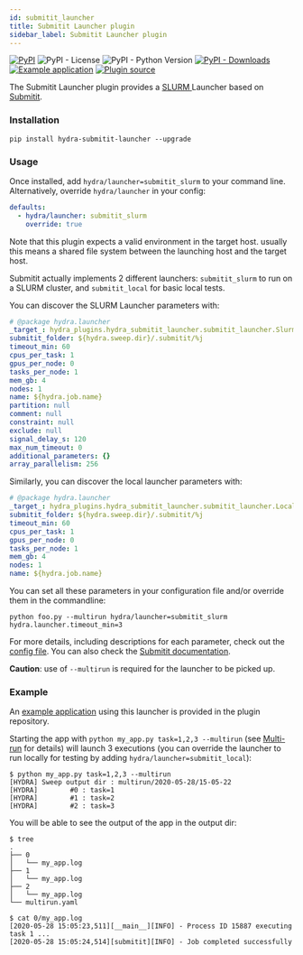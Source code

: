 ```yaml
---
id: submitit_launcher
title: Submitit Launcher plugin
sidebar_label: Submitit Launcher plugin
---
```

[![PyPI](https://img.shields.io/pypi/v/hydra-submitit-launcher)](https://pypi.org/project/hydra-submitit-launcher/)
![PyPI - License](https://img.shields.io/pypi/l/hydra-submitit-launcher)
![PyPI - Python Version](https://img.shields.io/pypi/pyversions/hydra-submitit-launcher)
[![PyPI - Downloads](https://img.shields.io/pypi/dm/hydra-submitit-launcher.svg)](https://pypistats.org/packages/hydra-submitit-launcher)
[![Example application](https://img.shields.io/badge/-Example%20application-informational)](https://github.com/facebookresearch/hydra/tree/master/plugins/hydra_submitit_launcher/example)
[![Plugin source](https://img.shields.io/badge/-Plugin%20source-informational)](https://github.com/facebookresearch/hydra/tree/master/plugins/hydra_submitit_launcher)

The Submitit Launcher plugin provides a [SLURM ](https://slurm.schedmd.com/documentation.html) Launcher based on [Submitit](https://github.com/facebookincubator/submitit).


### Installation
```commandline
pip install hydra-submitit-launcher --upgrade
```


### Usage
Once installed, add `hydra/launcher=submitit_slurm` to your command line. Alternatively, override `hydra/launcher` in your config:

```yaml
defaults:
  - hydra/launcher: submitit_slurm
    override: true
```

Note that this plugin expects a valid environment in the target host. usually this means a shared file system between
the launching host and the target host.

Submitit actually implements 2 different launchers: `submitit_slurm` to run on a SLURM cluster, and `submitit_local` for basic local tests.

You can discover the SLURM Launcher parameters with:
```yaml title="$ python your_app.py hydra/launcher=submitit_slurm --cfg hydra -p hydra.launcher"
# @package hydra.launcher
_target_: hydra_plugins.hydra_submitit_launcher.submitit_launcher.SlurmLauncher
submitit_folder: ${hydra.sweep.dir}/.submitit/%j
timeout_min: 60
cpus_per_task: 1
gpus_per_node: 0
tasks_per_node: 1
mem_gb: 4
nodes: 1
name: ${hydra.job.name}
partition: null
comment: null
constraint: null
exclude: null
signal_delay_s: 120
max_num_timeout: 0
additional_parameters: {}
array_parallelism: 256

```

Similarly, you can discover the local launcher parameters with:
```yaml title="$ python example/my_app.py hydra/launcher=submitit_local --cfg hydra -p hydra.launcher"
# @package hydra.launcher
_target_: hydra_plugins.hydra_submitit_launcher.submitit_launcher.LocalLauncher
submitit_folder: ${hydra.sweep.dir}/.submitit/%j
timeout_min: 60
cpus_per_task: 1
gpus_per_node: 0
tasks_per_node: 1
mem_gb: 4
nodes: 1
name: ${hydra.job.name}
```

You can set all these parameters in your configuration file and/or override them in the commandline: 
```text
python foo.py --multirun hydra/launcher=submitit_slurm hydra.launcher.timeout_min=3
```
For more details, including descriptions for each parameter, check out the [config file](https://github.com/facebookresearch/hydra/blob/master/plugins/hydra_submitit_launcher/hydra_plugins/hydra_submitit_launcher/config.py). You can also check the [Submitit documentation](https://github.com/facebookincubator/submitit).

**Caution**: use of `--multirun` is required for the launcher to be picked up.

### Example

An [example application](https://github.com/facebookresearch/hydra/tree/master/plugins/hydra_submitit_launcher/example) using this launcher is provided in the plugin repository.

Starting the app with `python my_app.py task=1,2,3 --multirun` (see [Multi-run](../tutorials/basic/running_your_app/2_multirun.md) for details) will launch 3 executions (you can override the launcher to run locally for testing by adding `hydra/launcher=submitit_local`):

```text
$ python my_app.py task=1,2,3 --multirun
[HYDRA] Sweep output dir : multirun/2020-05-28/15-05-22
[HYDRA]        #0 : task=1
[HYDRA]        #1 : task=2
[HYDRA]        #2 : task=3
```
You will be able to see the output of the app in the output dir:
```commandline
$ tree
.
├── 0
│   └── my_app.log
├── 1
│   └── my_app.log
├── 2
│   └── my_app.log
└── multirun.yaml

$ cat 0/my_app.log 
[2020-05-28 15:05:23,511][__main__][INFO] - Process ID 15887 executing task 1 ...
[2020-05-28 15:05:24,514][submitit][INFO] - Job completed successfully
```

